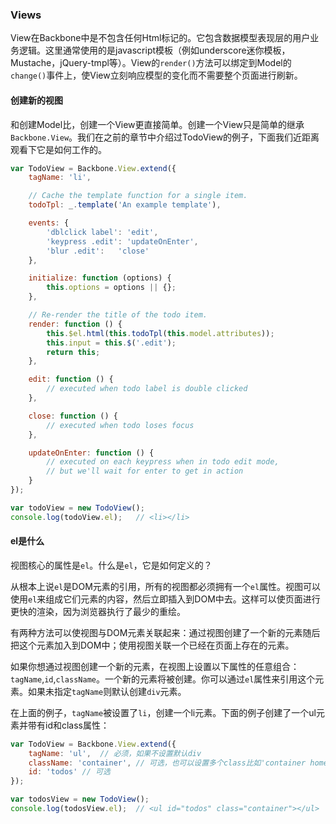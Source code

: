 ### Views

View在Backbone中是不包含任何Html标记的。它包含数据模型表现层的用户业务逻辑。这里通常使用的是javascript模板（例如underscore迷你模板，Mustache，jQuery-tmpl等）。View的`render()`方法可以绑定到Model的`change()`事件上，使View立刻响应模型的变化而不需要整个页面进行刷新。

#### 创建新的视图

和创建Model比，创建一个View更直接简单。创建一个View只是简单的继承`Backbone.View`。我们在之前的章节中介绍过TodoView的例子，下面我们近距离观看下它是如何工作的。

```javascript
var TodoView = Backbone.View.extend({
    tagName: 'li',

    // Cache the template function for a single item.
    todoTpl: _.template('An example template'),

    events: {
        'dblclick label': 'edit',
        'keypress .edit': 'updateOnEnter',
        'blur .edit':   'close'
    },

    initialize: function (options) {
        this.options = options || {};
    },

    // Re-render the title of the todo item.
    render: function () {
        this.$el.html(this.todoTpl(this.model.attributes));
        this.input = this.$('.edit');
        return this;
    },

    edit: function () {
        // executed when todo label is double clicked
    },

    close: function () {
        // executed when todo loses focus
    },

    updateOnEnter: function () {
        // executed on each keypress when in todo edit mode,
        // but we'll wait for enter to get in action
    }
});

var todoView = new TodoView();
console.log(todoView.el);   // <li></li>
```

#### el是什么

视图核心的属性是`el`。什么是`el`，它是如何定义的？

从根本上说`el`是DOM元素的引用，所有的视图都必须拥有一个`el`属性。视图可以使用`el`来组成它们元素的内容，然后立即插入到DOM中去。这样可以使页面进行更快的渲染，因为浏览器执行了最少的重绘。

有两种方法可以使视图与DOM元素关联起来：通过视图创建了一个新的元素随后把这个元素加入到DOM中；使用视图关联一个已经在页面上存在的元素。

如果你想通过视图创建一个新的元素，在视图上设置以下属性的任意组合：`tagName`,`id`,`className`。一个新的元素将被创建。你可以通过`el`属性来引用这个元素。如果未指定`tagName`则默认创建`div`元素。

在上面的例子，`tagName`被设置了`li`，创建一个li元素。下面的例子创建了一个ul元素并带有id和class属性：

```javascript
var TodoView = Backbone.View.extend({
    tagName: 'ul',  // 必须，如果不设置默认div
    className: 'container', // 可选，也可以设置多个class比如'container homepage''
    id: 'todos' // 可选
});

var todosView = new TodoView();
console.log(todosView.el);  // <ul id="todos" class="container"></ul>
```



